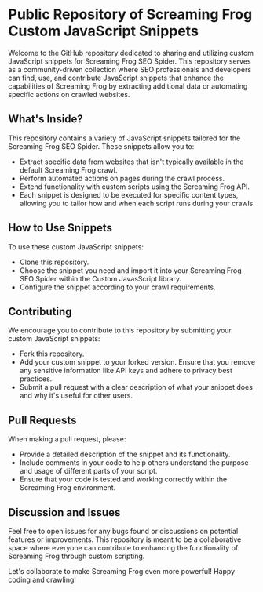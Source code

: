 # Public Repository of Screaming Frog Custom JavaScript Snippets

Welcome to the GitHub repository dedicated to sharing and utilizing custom JavaScript snippets for Screaming Frog SEO Spider. This repository serves as a community-driven collection where SEO professionals and developers can find, use, and contribute JavaScript snippets that enhance the capabilities of Screaming Frog by extracting additional data or automating specific actions on crawled websites.

## What's Inside?
This repository contains a variety of JavaScript snippets tailored for the Screaming Frog SEO Spider. These snippets allow you to:

- Extract specific data from websites that isn't typically available in the default Screaming Frog crawl.
- Perform automated actions on pages during the crawl process.
- Extend functionality with custom scripts using the Screaming Frog API.
- Each snippet is designed to be executed for specific content types, allowing you to tailor how and when each script runs during your crawls.

## How to Use Snippets
To use these custom JavaScript snippets:

- Clone this repository.
- Choose the snippet you need and import it into your Screaming Frog SEO Spider within the Custom JavasScript library.
- Configure the snippet according to your crawl requirements.

## Contributing
We encourage you to contribute to this repository by submitting your custom JavaScript snippets:

- Fork this repository.
- Add your custom snippet to your forked version. Ensure that you remove any sensitive information like API keys and adhere to privacy best practices.
- Submit a pull request with a clear description of what your snippet does and why it's useful for other users.

## Pull Requests

When making a pull request, please:

- Provide a detailed description of the snippet and its functionality.
- Include comments in your code to help others understand the purpose and usage of different parts of your script.
- Ensure that your code is tested and working correctly within the Screaming Frog environment.
  
## Discussion and Issues
Feel free to open issues for any bugs found or discussions on potential features or improvements. This repository is meant to be a collaborative space where everyone can contribute to enhancing the functionality of Screaming Frog through custom scripting.

Let's collaborate to make Screaming Frog even more powerful! Happy coding and crawling!
